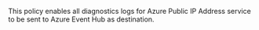 This policy enables all diagnostics logs for Azure Public IP Address service to be sent to Azure Event Hub as destination.
